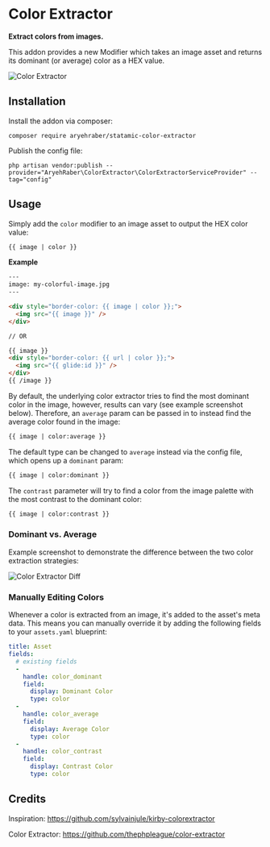 # Color Extractor

**Extract colors from images.**

This addon provides a new Modifier which takes an image asset and returns its dominant (or average) color as a HEX value.

![Color Extractor](https://user-images.githubusercontent.com/5065331/79727966-7b8e3a00-82ed-11ea-870a-8a5f4e0d05e8.jpg)

## Installation

Install the addon via composer:

```
composer require aryehraber/statamic-color-extractor
```

Publish the config file:

```
php artisan vendor:publish --provider="AryehRaber\ColorExtractor\ColorExtractorServiceProvider" --tag="config"
```

## Usage

Simply add the `color` modifier to an image asset to output the HEX color value:

```html
{{ image | color }}
```

**Example**

```html
---
image: my-colorful-image.jpg
---

<div style="border-color: {{ image | color }};">
  <img src="{{ image }}" />
</div>

// OR

{{ image }}
<div style="border-color: {{ url | color }};">
  <img src="{{ glide:id }}" />
</div>
{{ /image }}
```

By default, the underlying color extractor tries to find the most dominant color in the image, however, results can vary (see example screenshot below). Therefore, an `average` param can be passed in to instead find the average color found in the image:

```html
{{ image | color:average }}
```

The default type can be changed to `average` instead via the config file, which opens up a `dominant` param:

```html
{{ image | color:dominant }}
```

The `contrast` parameter will try to find a color from the image palette with the most contrast to the dominant color:

```html
{{ image | color:contrast }}
```

### Dominant vs. Average

Example screenshot to demonstrate the difference between the two color extraction strategies:

![Color Extractor Diff](https://user-images.githubusercontent.com/5065331/79736664-75eb2100-82fa-11ea-92df-be734e426a56.jpg)

### Manually Editing Colors

Whenever a color is extracted from an image, it's added to the asset's meta data. This means you can manually override it by adding the following fields to your `assets.yaml` blueprint:

```yaml
title: Asset
fields:
  # existing fields
  -
    handle: color_dominant
    field:
      display: Dominant Color
      type: color
  -
    handle: color_average
    field:
      display: Average Color
      type: color
  -
    handle: color_contrast
    field:
      display: Contrast Color
      type: color
```

## Credits

Inspiration: https://github.com/sylvainjule/kirby-colorextractor

Color Extractor: https://github.com/thephpleague/color-extractor
